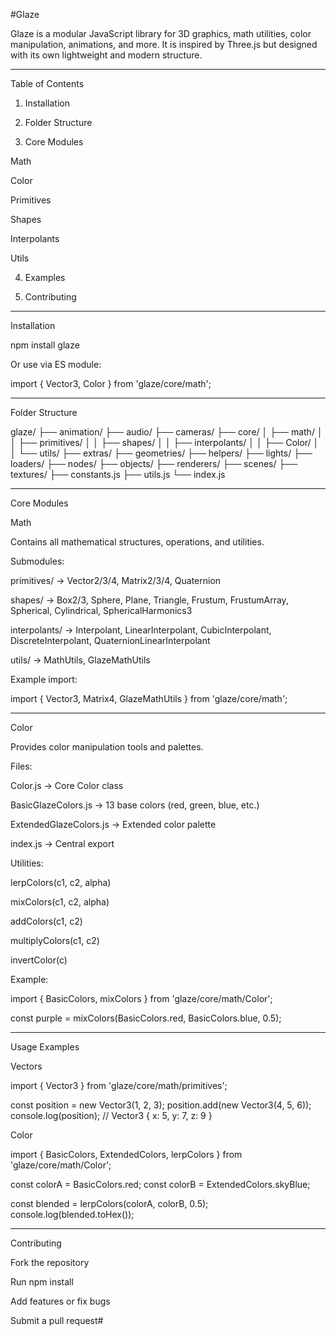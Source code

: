 #Glaze

Glaze is a modular JavaScript library for 3D graphics, math utilities, color manipulation, animations, and more. It is inspired by Three.js but designed with its own lightweight and modern structure.


---

Table of Contents

1. Installation


2. Folder Structure


3. Core Modules

Math

Color

Primitives

Shapes

Interpolants

Utils



4. Examples


5. Contributing




---

Installation

npm install glaze

Or use via ES module:

import { Vector3, Color } from 'glaze/core/math';


---

Folder Structure

glaze/
├── animation/
├── audio/
├── cameras/
├── core/
│   ├── math/
│   │   ├── primitives/
│   │   ├── shapes/
│   │   ├── interpolants/
│   │   ├── Color/
│   │   └── utils/
├── extras/
├── geometries/
├── helpers/
├── lights/
├── loaders/
├── nodes/
├── objects/
├── renderers/
├── scenes/
├── textures/
├── constants.js
├── utils.js
└── index.js


---

Core Modules

Math

Contains all mathematical structures, operations, and utilities.

Submodules:

primitives/ → Vector2/3/4, Matrix2/3/4, Quaternion

shapes/ → Box2/3, Sphere, Plane, Triangle, Frustum, FrustumArray, Spherical, Cylindrical, SphericalHarmonics3

interpolants/ → Interpolant, LinearInterpolant, CubicInterpolant, DiscreteInterpolant, QuaternionLinearInterpolant

utils/ → MathUtils, GlazeMathUtils


Example import:

import { Vector3, Matrix4, GlazeMathUtils } from 'glaze/core/math';


---

Color

Provides color manipulation tools and palettes.

Files:

Color.js → Core Color class

BasicGlazeColors.js → 13 base colors (red, green, blue, etc.)

ExtendedGlazeColors.js → Extended color palette

index.js → Central export


Utilities:

lerpColors(c1, c2, alpha)

mixColors(c1, c2, alpha)

addColors(c1, c2)

multiplyColors(c1, c2)

invertColor(c)


Example:

import { BasicColors, mixColors } from 'glaze/core/math/Color';

const purple = mixColors(BasicColors.red, BasicColors.blue, 0.5);


---

Usage Examples

Vectors

import { Vector3 } from 'glaze/core/math/primitives';

const position = new Vector3(1, 2, 3);
position.add(new Vector3(4, 5, 6));
console.log(position); // Vector3 { x: 5, y: 7, z: 9 }

Color

import { BasicColors, ExtendedColors, lerpColors } from 'glaze/core/math/Color';

const colorA = BasicColors.red;
const colorB = ExtendedColors.skyBlue;

const blended = lerpColors(colorA, colorB, 0.5);
console.log(blended.toHex());


---

Contributing

Fork the repository

Run npm install

Add features or fix bugs

Submit a pull request#
